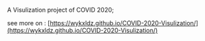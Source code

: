 A Visulization project of COVID 2020;

see more on : [https://wykxldz.github.io/COVID-2020-Visulization/](https://wykxldz.github.io/COVID-2020-Visulization/)
